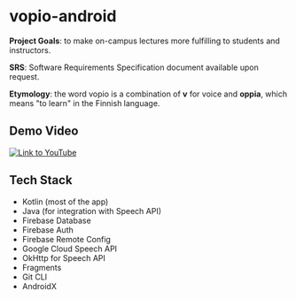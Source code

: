 # vopio-android

**Project Goals**:  to make on-campus lectures more fulfilling to students and instructors.

**SRS**: Software Requirements Specification document available upon request.

**Etymology**: the word vopio is a combination of **v** for voice and **oppia**, which means "to learn" in the Finnish language.

## Demo Video
[![Link to YouTube]()](https://youtube.com/shorts/y0wFcO1Slsg?feature=share)

## Tech Stack
* Kotlin (most of the app)
* Java (for integration with Speech API)
* Firebase Database
* Firebase Auth
* Firebase Remote Config
* Google Cloud Speech API
* OkHttp for Speech API
* Fragments
* Git CLI
* AndroidX
